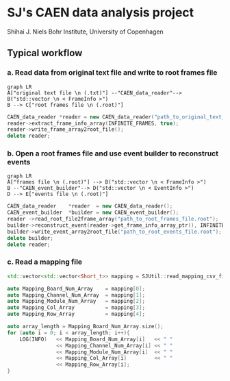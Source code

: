 # SJ's CAEN data analysis project

Shihai J.
Niels Bohr Institute, University of Copenhagen

## Typical workflow

### a. Read data from original text file and write to root frames file

```mermaid
graph LR
A["original text file \n (.txt)"] --"CAEN_data_reader"--> B("std::vector \n < FrameInfo >")
B --> C["root frames file \n (.root)"]
```

```cpp
CAEN_data_reader *reader = new CAEN_data_reader("path_to_original_text_file.txt");
reader->extract_frame_info_array(INFINITE_FRAMES, true);
reader->write_frame_array2root_file();
delete reader;
```

### b. Open a root frames file and use event builder to reconstruct events

```mermaid
graph LR
A["frames file \n (.root)"] --> B("std::vector \n < FrameInfo >")
B --"CAEN_event_builder"--> D("std::vector \n < EventInfo >")
D --> E["events file \n (.root)"]
```

```cpp
CAEN_data_reader    *reader  = new CAEN_data_reader();
CAEN_event_builder  *builder = new CAEN_event_builder();
reader ->read_root_file2frame_array("path_to_root_frames_file.root");
builder->reconstruct_event(reader->get_frame_info_array_ptr(), INFINITE_FRAMES);
builder->write_event_array2root_file("path_to_root_events_file.root");
delete builder;
delete reader;
```

### c. Read a mapping file 

```cpp
std::vector<std::vector<Short_t>> mapping = SJUtil::read_mapping_csv_file("path_to_mapping.csv");

auto Mapping_Board_Num_Array    = mapping[0];
auto Mapping_Channel_Num_Array  = mapping[1];
auto Mapping_Module_Num_Array   = mapping[2];
auto Mapping_Col_Array          = mapping[3];
auto Mapping_Row_Array          = mapping[4];

auto array_length = Mapping_Board_Num_Array.size();
for (auto i = 0; i < array_length; i++){
    LOG(INFO)   << Mapping_Board_Num_Array[i]   << " " 
                << Mapping_Channel_Num_Array[i] << " " 
                << Mapping_Module_Num_Array[i]  << " " 
                << Mapping_Col_Array[i]         << " " 
                << Mapping_Row_Array[i];
}
```